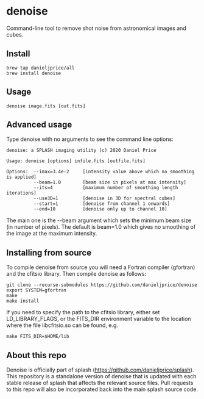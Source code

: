 # denoise
Command-line tool to remove shot noise from astronomical images and cubes.

## Install
```
brew tap danieljprice/all
brew install denoise
```

## Usage
```
denoise image.fits [out.fits]
```

## Advanced usage
Type denoise with no arguments to see the command line options:
```
denoise: a SPLASH imaging utility (c) 2020 Daniel Price

Usage: denoise [options] infile.fits [outfile.fits]

Options:  --imax=3.4e-2     [intensity value above which no smoothing is applied]
          --beam=1.0        [beam size in pixels at max intensity]
          --its=4           [maximum number of smoothing length iterations]
          --use3D=1         [denoise in 3D for spectral cubes]
          --start=1         [denoise from channel 1 onwards]
          --end=10          [denoise only up to channel 10]
```
The main one is the --beam argument which sets the minimum beam size (in number of pixels). The default is beam=1.0 which gives no smoothing of the image at the maximum intensity.

## Installing from source
To compile denoise from source you will need a Fortran compiler (gfortran)
and the cfitsio library. Then compile denoise as follows:
```
git clone --recurse-submodules https://github.com/danieljprice/denoise
export SYSTEM=gfortran
make
make install
```

If you need to specify the path to the cfitsio library, either set LD_LIBRARY_FLAGS, or the FITS_DIR environment variable to the location where the file libcfitsio.so can be found, e.g.
```
make FITS_DIR=$HOME/lib
```

## About this repo
Denoise is officially part of splash (https://github.com/danieljprice/splash). This repository is a standalone version of denoise that is updated with each stable release of splash that affects the relevant source files. Pull requests to this repo will also be incorporated back into the main splash source code.
